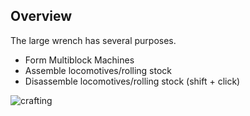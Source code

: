 ## Overview

The large wrench has several purposes.

* Form Multiblock Machines
* Assemble locomotives/rolling stock
* Disassemble locomotives/rolling stock (shift + click)

![crafting](immersiverailroading:wiki/images/wrench.png)
